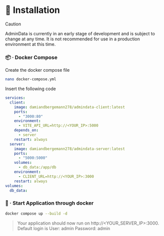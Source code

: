 # 🚀 Installation
> [!CAUTION]
> AdminData is currently in an early stage of development and is subject to change at any time. It is not recommended for use in a production environment at this time.

### 📦 · Docker Compose
Create the docker compose file
```sh
nano docker-compose.yml
```
Insert the following code
```yaml
services:
  client:
    image: damiandbergemann278/admindata-client:latest
    ports:
      - "3000:80"
    environment:
      - VITE_API_URL=http://<YOUR_IP>:5000
    depends_on:
      - server
    restart: always
  server:
    image: damiandbergemann278/admindata-server:latest
    ports:
      - "5000:5000"
    volumes:
      - db_data:/app/db
    environment:
      - CLIENT_URL=http://<YOUR_IP>:3000
    restart: always
volumes:
  db_data:
```

### 🐳 · Start Application through docker
```sh
docker compose up --build -d
```

> Your application should now run on http://<YOUR_SERVER_IP>:3000. Default login is User: admin Password: admin
